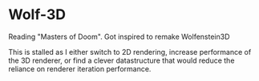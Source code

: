 # Wolf-3D
Reading "Masters of Doom". Got inspired to remake Wolfenstein3D

This is stalled as I either switch to 2D rendering, increase performance 
of the 3D renderer, or find a clever datastructure that would reduce the
reliance on renderer iteration performance.
